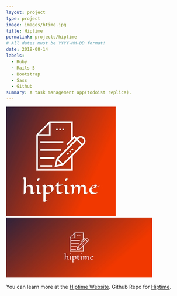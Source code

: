 ```yaml
---
layout: project
type: project
image: images/htime.jpg
title: Hiptime
permalink: projects/hiptime
# All dates must be YYYY-MM-DD format!
date: 2019-08-14
labels:
  - Ruby
  - Rails 5
  - Bootstrap
  - Sass
  - Github
summary: A task management app(todoist replica).
---
```


<div class="ui small rounded images">
  <img class="ui image" src="../images/htime.jpg">
  <img class="ui image" src="../images/htime2.jpg">
</div>


You can learn more at the [Hiptime Website](https://hiptime-mantoss.herokuapp.com/).
Github Repo for [Hiptime](https://github.com/PJMantoss/hiptime).




